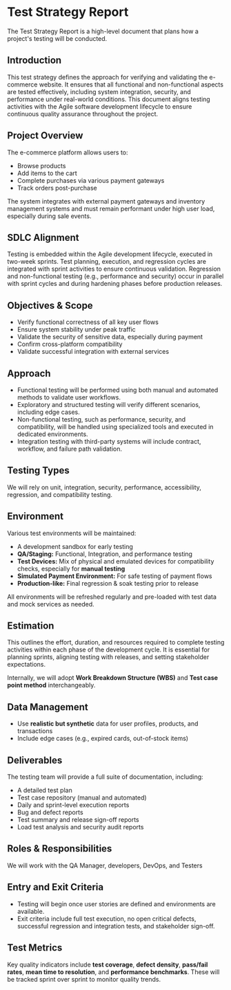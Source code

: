 # Test Strategy Report

The Test Strategy Report is a high-level document that plans how a project's testing will be conducted.

## **Introduction**

This test strategy defines the approach for verifying and validating the e-commerce website. It ensures that all functional and non-functional aspects are tested effectively, including system integration, security, and performance under real-world conditions. This document aligns testing activities with the Agile software development lifecycle to ensure continuous quality assurance throughout the project.

## Project Overview

The e-commerce platform allows users to:

- Browse products
- Add items to the cart
- Complete purchases via various payment gateways
- Track orders post-purchase

The system integrates with external payment gateways and inventory management systems and must remain performant under high user load, especially during sale events.

## SDLC Alignment

Testing is embedded within the Agile development lifecycle, executed in two-week sprints. Test planning, execution, and regression cycles are integrated with sprint activities to ensure continuous validation. Regression and non-functional testing (e.g., performance and security) occur in parallel with sprint cycles and during hardening phases before production releases.

## Objectives & Scope

- Verify functional correctness of all key user flows
- Ensure system stability under peak traffic
- Validate the security of sensitive data, especially during payment
- Confirm cross-platform compatibility
- Validate successful integration with external services

## Approach

- Functional testing will be performed using both manual and automated methods to validate user workflows.
- Exploratory and structured testing will verify different scenarios, including edge cases.
- Non-functional testing, such as performance, security, and compatibility, will be handled using specialized tools and executed in dedicated environments.
- Integration testing with third-party systems will include contract, workflow, and failure path validation.

## Testing Types

We will rely on unit, integration, security, performance, accessibility, regression, and compatibility testing.

## Environment

Various test environments will be maintained:

- A development sandbox for early testing
- **QA/Staging:** Functional, Integration, and performance testing
- **Test Devices:** Mix of physical and emulated devices for compatibility checks, especially for **manual testing**
- **Simulated Payment Environment:** For safe testing of payment flows
- **Production-like:** Final regression & soak testing prior to release

All environments will be refreshed regularly and pre-loaded with test data and mock services as needed.

## Estimation

This outlines the effort, duration, and resources required to complete testing activities within each phase of the development cycle. It is essential for planning sprints, aligning testing with releases, and setting stakeholder expectations.

Internally, we will adopt **Work Breakdown Structure (WBS)** and **Test case point method** interchangeably.

## Data Management

- Use **realistic but synthetic** data for user profiles, products, and transactions
- Include edge cases (e.g., expired cards, out-of-stock items)

## **Deliverables**

The testing team will provide a full suite of documentation, including:

- A detailed test plan
- Test case repository (manual and automated)
- Daily and sprint-level execution reports
- Bug and defect reports
- Test summary and release sign-off reports
- Load test analysis and security audit reports

## Roles & Responsibilities

We will work with the QA Manager, developers, DevOps, and Testers

## Entry and Exit Criteria

- Testing will begin once user stories are defined and environments are available.
- Exit criteria include full test execution, no open critical defects, successful regression and integration tests, and stakeholder sign-off.

## Test Metrics

Key quality indicators include **test coverage**, **defect density**, **pass/fail rates**, **mean time to resolution**, and **performance benchmarks**. 
These will be tracked sprint over sprint to monitor quality trends.

